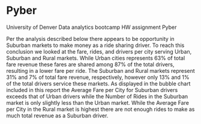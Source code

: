 # Pyber
University of Denver Data analytics bootcamp HW assignment Pyber

Per the analysis described below there appears to be opportunity in Suburban markets to make money as a ride sharing driver.   To reach this conclusion we looked at the fare, rides, and drivers per city serving Urban, Suburban and Rural markets.  While Urban cities represents 63% of total fare revenue these fares are shared among 87% of the total drivers, resulting in a lower fare per ride.   The Suburban and Rural markets represent 31% and 7% of total fare revenue, respectively, however only 13% and 1% of the total drivers service these markets.  As displayed in the bubble chart included in this report the Average Fare per City for Suburban drivers exceeds that of Urban drivers while the Number of Rides in the Suburban market is only slightly less than the Urban market.  While the Average Fare per City in the Rural market is highest there are not enough rides to make as much total revenue as a Suburban driver.
